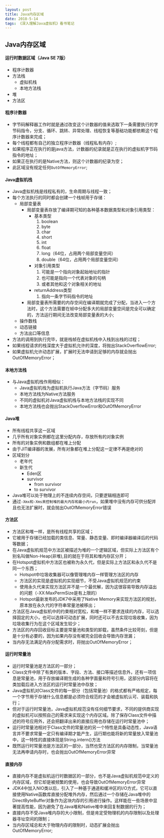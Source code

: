 ```yaml
---
layout: post
title: Java内存区域
date: 2018-5-14
tags: 《深入理解Java虚拟机》看书笔记
---
```


## Java内存区域

#### 运行时数据区域（Java SE 7版）
- 程序计数器
- 方法栈
	- 虚拟机栈
	- 本地方法栈
- 堆
- 方法区

#### 程序计数器
- 字节码解释器工作时就是通过改变这个计数器的值来选取下一条需要执行的字节码指令，分支、循环、跳转、异常处理、线程恢复等基础功能都依赖这个程序计数器来完成；
- 每个线程都有自己的独立程序计数器（线程私有内存）;
- 如果程序正在执行的是java方法，计数器的纪录就是正在执行的虚拟机字节码指令的地址；
- 如果正在执行的是Native方法，则这个计数器的纪录为空；
- 此区域没有规定任何`OutOfMemoryError`;

#### Java虚拟机栈
- Java虚拟机栈是线程私有的，生命周期与线程一致；
- 每个方法执行的同时都会创建一个栈帧用于存储：
	- 局部变量表
		- 局部变量表存放了编译期可知的各种基本数据类型和对象引用类型：
			- 基本类型
				1. boolean
            	2. byte
            	3. char
            	4. short
            	5. int
            	6. float
            	7. long（64位，占用两个局部变量空间）
            	8. double（64位，占用两个局部变量空间）
            - 对象引用类型
            	1. 可能是一个指向对象起始地址的指针
            	2. 也可能是指向一个代表对象的句柄
            	3. 或者其他和这个对象相关的地址
            - returnAddress类型
            	1. 指向一条字节码指令的地址
    	- 局部变量表所需要的内存空间在编译期就完成了分配，当进入一个方法时，这个方法需要在帧中分配多大的局部变量空间是完全可以确定的，方法运行期间无法改变局部变量表的大小;
	- 操作数栈
	- 动态链接
	- 方法出口等信息
- 方法的调用到执行完毕，就是栈帧在虚拟机栈中入栈到出栈的过程；
- 如果线程请求的栈深度大于虚拟机允许的深度，将抛出StackOverflowError;
- 如果虚拟机允许动态扩展，扩展时无法申请到足够的内存就会抛出OutOfMemoryError；

#### 本地方法栈
- 与Java虚拟机栈作用相似：
	- Java虚拟机栈为虚拟机执行Java方法（字节码）服务
	- 本地方法栈为Native方法服务
	- 不同的虚拟机对Java虚拟机栈与本地方法栈的实现不同
	- 本地方法栈也会抛出StackOverflowError和OutOfMemoryError

#### Java堆
- 所有线程共享这一区域
- 几乎所有对象实例都在这里分配内存，存放所有的对象实例
- 所有的对象实例和数组都在堆上分配
- 由于JIT编译器的发展，所有对象都在堆上分配这一定律不再是绝对的
- 区域划分
	- 老年代
	- 新生代
		- Eden区
		- survivor
			- from survivor
			- to survivor
- Java堆可以处于物理上的不连续内存空间，只要逻辑相连即可
- 通过`-Xmx和-Xms来控制堆的最大内存和最小内run`，如果堆中没有内存可供分配并且也无法扩展时，就会抛出OutOfMemoryError错误

#### 方法区
- 方法区和堆一样，是所有线程共享的区域；
- 它被用于存储已经加载的类信息、常量、静态变量、即时编译器编译后的代码等数据；
- 在Java虚拟机规范中方法区被描述为堆的一个逻辑区域，但实际上方法区有个别名叫做Non-Heap(非堆),目的就在于将其和堆内存区分开；
- 在Hotspot虚拟机中方法区也被称为永久代，但是实际上方法区和永久代不是同一个东西；
	- Hotspot中垃圾收集器可以像管理堆内存一样管理方法区的内存
	- 方法区的实现是虚拟机的实现细节，不受Java虚拟机规范的约束
	- 使用永久代来实现方法区并不是一个最优解，因为这很容易导致内存溢出的问题（-XX:MaxPermSize是有上限的）
	- Hotspot最新发布的JDK7中采用了Native Memory来实现方法区的规划，原本放在永久代的字符串常量池被移出；
- 方法区在Java虚拟机中的约束相对宽松，和堆一样不要求连续的内存，可以选择固定的大小，也可以选择可动态扩展，同时还可以不去实现垃圾收集，因为垃圾收集行为在这个区域发生较少；
- 方法区的内存回收目标主要是常量池和类型的卸载，虽然条件比较苛刻，但是是十分有必要的，因为如果内存没有被完全回收会导致内存泄漏；
- 当内存无法满足内存分配需求时，将抛出OutOfMemoryError；

#### 运行时常量池
- 运行时常量池是方法区的一部分；
- Class文件中除了有类的版本、字段、方法、接口等描述信息外，还有一项信息是常量池，用于存放编译期生成的各种字面量和符号引用，这部分内容将在类加载后进入方法区的运行时常量池中存放；
- Java虚拟机对Class文件的每一部分（包括常量池）的格式都有严格规定，每一个字节用于存储什么信息都是必须符合规范的才会被虚拟机认可、装载和执行；
- 但对于运行时常量池，Java虚拟机规范没有任何细节要求，不同的提供商实现的虚拟机可以按照自己的需求来实现这个内存区域。除了保存Class文件中描述的符号应用外，还会把翻译出来的直接应用也存储在运行时常量池中；
- 运行时常量池相对于Class文件的常量池的另一个特性是具备动态性，Java语言并不要求常量一定只有编译期才能产生，运行期也能将新的常量放入常量池中，这一特性的直接体现是String.intern()方法
- 既然运行时常量池是方法区的一部分，当然也受方法区的内存限制，当常量池无法再申请内存时，也会抛出OutOfMemoryError异常

#### 直接内存
- 直接内存不是虚拟机运行时数据区的一部分，也不是Java虚拟机规范中定义的内存区域，但它却是被频繁的使用，也会导致OutOfMemoryError异常
- JDK4中加入NIO类以后，引入了一种基于通道和缓冲区的I/O方式，它可以直接使用Native函数库直接分配堆外内存，然后通过一个存储在Java堆中的DirectByteBuffer对象作为这块内存的引用进行操作。这样能在一些场景中显著提高性能，因为避免了在Java堆和Native堆中来回复制数据的行为；
- 直接内存不受Java堆内存的大小限制，但是肯定受物理机的内存限制以及处理器寻址空间的限制；
- 当内存区域总和大于物理内存的限制时，动态扩展会抛出OutOfMemoryError;
































